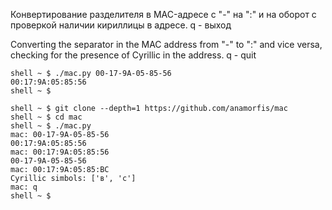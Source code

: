 Конвертирование разделителя в MAC-адресе с "-" на ":" и на оборот с проверкой наличии кириллицы в адресе.
q - выход

Converting the separator in the MAC address from "-" to ":" and vice versa, checking for the presence of Cyrillic in the address.
q - quit


```
shell ~ $ ./mac.py 00-17-9A-05-85-56
00:17:9A:05:85:56
shell ~ $

```


```
shell ~ $ git clone --depth=1 https://github.com/anamorfis/mac
shell ~ $ cd mac
shell ~ $ ./mac.py
mac: 00-17-9A-05-85-56
00:17:9A:05:85:56
mac: 00:17:9A:05:85:56
00-17-9A-05-85-56
mac: 00:17:9A:05:85:ВС
Сyrillic simbols: ['в', 'с']
mac: q
shell ~ $
```

